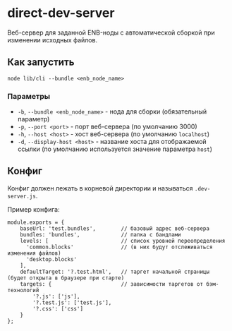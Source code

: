 # direct-dev-server
Веб-сервер для заданной ENB-ноды с автоматической сборкой при изменении исходных файлов.

## Как запустить
```
node lib/cli --bundle <enb_node_name>
```

### Параметры

- `-b`, `--bundle <enb_node_name>` - нода для сборки (обязательный параметр)
- `-p`, `--port <port>` - порт веб-сервера (по умолчанию 3000)
- `-h`, `--host <host>` - хост веб-сервера (по умолчанию `localhost`)
- `-d`, `--display-host <host>` - название хоста для отображаемой ссылки (по умолчанию используется значение параметра `host`)

## Конфиг
Конфиг должен лежать в корневой директории и называться `.dev-server.js`.

Пример конфига:
```
module.exports = {
    baseUrl: 'test.bundles',        // базовый адрес веб-сервера
    bundles: 'bundles',             // папка с бандлами
    levels: [                       // список уровней переопределения
      'common.blocks'               // (в них будут отслеживаться изменения файлов)  
      'desktop.blocks'
    ],     
    defaultTarget: '?.test.html',   // таргет начальной страницы (будет открыта в браузере при старте)
    targets: {                      // зависимости таргетов от бэм-технологий
        '?.js': ['js'],
        '?.test.js': ['test.js'],
        '?.css': ['css']
    }
};
```
